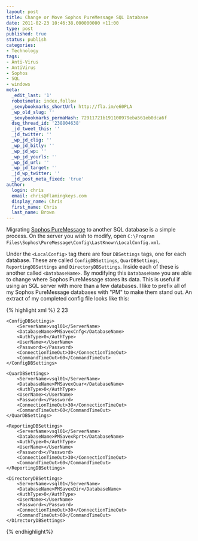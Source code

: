 ```yaml
---
layout: post
title: Change or Move Sophos PureMessage SQL Database
date: 2011-02-23 10:46:38.000000000 +11:00
type: post
published: true
status: publish
categories:
- Technology
tags:
- Anti-Virus
- AntiVirus
- Sophos
- SQL
- windows
meta:
  _edit_last: '1'
  robotsmeta: index,follow
  _sexybookmarks_shortUrl: http://fla.im/e60PLA
  _wp_old_slug: ''
  _sexybookmarks_permaHash: 72911721b191100979eba561eb0dca6f
  dsq_thread_id: '238804638'
  _jd_tweet_this: ''
  _jd_twitter: ''
  _wp_jd_clig: ''
  _wp_jd_bitly: ''
  _wp_jd_wp: ''
  _wp_jd_yourls: ''
  _wp_jd_url: ''
  _wp_jd_target: ''
  _jd_wp_twitter: ''
  _jd_post_meta_fixed: 'true'
author:
  login: chris
  email: chris@flamingkeys.com
  display_name: Chris
  first_name: Chris
  last_name: Brown
---
```


Migrating [Sophos PureMessage](http://www.sophos.com/products/enterprise/email/security-and-control/microsoft-exchange/) to another SQL database is a simple process. On the server you wish to modify, open `C:\Program Files\Sophos\PureMessage\Config\LastKnown\LocalConfig.xml`. 

Under the `<LocalConfig>` tag there are four `DBSettings` tags, one for each database. These are called `ConfigDBSettings`, `QuarDBSettings`, `ReportingDBSettings` and `DirectoryDBSettings`. Inside each of these is another called `<DatabaseName>`. By modifying this `DatabaseName` you are able to change where Sophos PureMessage stores its data. This is useful if using an SQL server with more than a few databases. I like to prefix all of my Sophos PureMessage databases with "PM" to make them stand out. An extract of my completed config file looks like this:

{% highlight xml %}
<LocalConfig>
	<ConfigDataVersion>2</ConfigDataVersion>
	<Capabilities>23</Capabilities>

	<ConfigDBSettings>
		<ServerName>vsql01</ServerName>
		<DatabaseName>PMSavexCnfg</DatabaseName>
		<AuthType>0</AuthType>
		<UserName></UserName>
		<Password></Password>
		<ConnectionTimeOut>30</ConnectionTimeOut>
		<CommandTimeOut>60</CommandTimeOut>
	</ConfigDBSettings>

	<QuarDBSettings>
		<ServerName>vsql01</ServerName>
		<DatabaseName>PMSavexQuar</DatabaseName>
		<AuthType>0</AuthType>
		<UserName></UserName>
		<Password></Password>
		<ConnectionTimeOut>30</ConnectionTimeOut>
		<CommandTimeOut>60</CommandTimeOut>
	</QuarDBSettings>

	<ReportingDBSettings>
		<ServerName>vsql01</ServerName>
		<DatabaseName>PMSavexRprt</DatabaseName>
		<AuthType>0</AuthType>
		<UserName></UserName>
		<Password></Password>
		<ConnectionTimeOut>30</ConnectionTimeOut>
		<CommandTimeOut>60</CommandTimeOut>
	</ReportingDBSettings>

	<DirectoryDBSettings>
		<ServerName>vsql01</ServerName>
		<DatabaseName>PMSavexDir</DatabaseName>
		<AuthType>0</AuthType>
		<UserName></UserName>
		<Password></Password>
		<ConnectionTimeOut>30</ConnectionTimeOut>
		<CommandTimeOut>60</CommandTimeOut>
	</DirectoryDBSettings>
</LocalConfig>
{% endhighlight%}